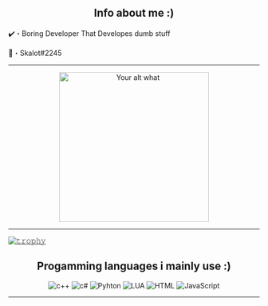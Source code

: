 <h2 align="center">Info about me :)</h2>

✔️・Boring Developer That Developes dumb stuff

📩・Skalot#2245

<hr>
</p>
<p align="center">
<img src="https://readme-spotify-status-liart.vercel.app/api/run-spotify-status" alt="Your alt what" width="300" align/>
</p>
  <hr>
  
[![𝚝𝚛𝚘𝚙𝚑𝚢](https://github-profile-trophy.vercel.app/?username=ryo-ma&column=8&margin-w=20&margin-h=0&no-bg=true&no-frame=true&theme=tokyonight)](https://github.com/ryo-ma)
  <h2 align="center">Progamming languages i mainly use :)</h2>
<p align="center">
  <img alt="c++" src="https://img.shields.io/badge/C%2B%2B-00599C?style=for-the-badge&logo=c%2B%2B&logoColor=white"></a> 
  <img alt="c#" src="https://img.shields.io/badge/C%23-239120?style=for-the-badge&logo=c-sharp&logoColor=white"></a> 
  <img alt="Pyhton" src="https://img.shields.io/badge/Python-FFD43B?style=for-the-badge&logo=python&logoColor=blue"></a>    
  <img alt="LUA" src="https://img.shields.io/badge/Lua-2C2D72?style=for-the-badge&logo=lua&logoColor=white"></a> 
  <img alt="HTML" src="https://img.shields.io/badge/HTML5-E34F26?style=for-the-badge&logo=html5&logoColor=white"></a> 
  <img alt="JavaScript" src="https://img.shields.io/badge/JavaScript-323330?style=for-the-badge&logo=javascript&logoColor=F7DF1E"></a> 

<hr>
